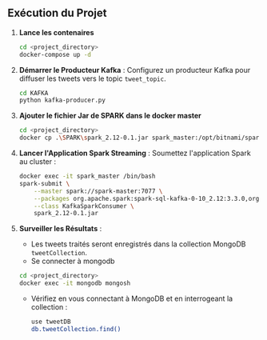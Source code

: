 ## Exécution du Projet
1. **Lance les contenaires**
    ```bash
    cd <project_directory>
    docker-compose up -d
    ```
1. **Démarrer le Producteur Kafka** :
   Configurez un producteur Kafka pour diffuser les tweets vers le topic `tweet_topic`. 
   ```bash
   cd KAFKA
   python kafka-producer.py
   ```
2. **Ajouter le fichier Jar de SPARK dans le docker master**
    ```bash
    cd <project_directory>
    docker cp .\SPARK\spark_2.12-0.1.jar spark_master:/opt/bitnami/spark
    ```
2. **Lancer l'Application Spark Streaming** :
   Soumettez l'application Spark au cluster :
    ```bash
    docker exec -it spark_master /bin/bash 
    spark-submit \
        --master spark://spark-master:7077 \
        --packages org.apache.spark:spark-sql-kafka-0-10_2.12:3.3.0,org.mongodb.spark:mongo-spark-connector_2.12:10.2.1 \
        --class KafkaSparkConsumer \
        spark_2.12-0.1.jar
    ```

3. **Surveiller les Résultats** :
   - Les tweets traités seront enregistrés dans la collection MongoDB `tweetCollection`.
   - Se connecter à mongodb
    ```bash
    cd <project_directory>
    docker exec -it mongodb mongosh
    ```
   - Vérifiez en vous connectant à MongoDB et en interrogeant la collection :
     ```bash
     use tweetDB
     db.tweetCollection.find()
     ```

